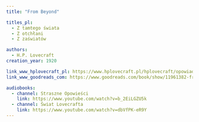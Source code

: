 ```yaml
---
title: "From Beyond"

titles_pl:
  - Z tamtego świata
  - Z otchłani
  - Z zaświatów

authors:
  - H.P. Lovecraft
creation_year: 1920

link_www_hplovecraft_pl: https://www.hplovecraft.pl/hplovecraft/opowiadania-nowele-powiesci/from-beyond/
link_www_goodreads_com: https://www.goodreads.com/book/show/11961382-from-beyond

audiobooks:
  - channel: Straszne Opowieści
    link: https://www.youtube.com/watch?v=b_2EiLGZU5k
  - channel: Świat Lovecrafta
    link: https://www.youtube.com/watch?v=dbVfPK-eR9Y
---
```


